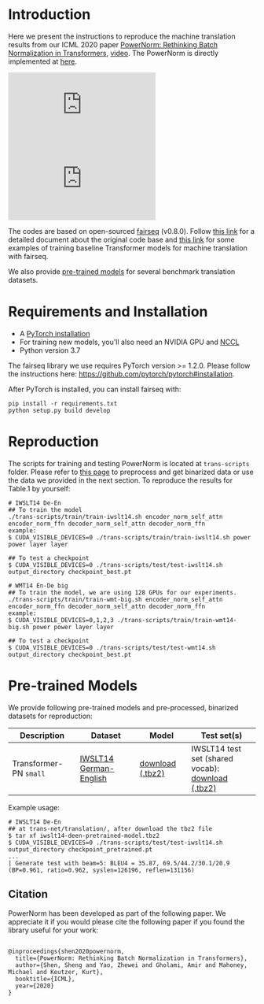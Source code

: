 # Introduction

Here we present the instructions to reproduce the machine translation results from our ICML 2020 paper [PowerNorm: Rethinking Batch Normalization in Transformers](https://arxiv.org/pdf/2003.07845.pdf), [video](https://drive.google.com/file/d/1M8spzzqNHAgNbdRcOJMKpbJ7GWj2y5mh/view?usp=sharing). The PowerNorm is directly implemented at [here](https://github.com/amirgholami/powernorm/blob/master/fairseq/modules/norms/mask_powernorm.py). 

![](https://github.com/sIncerass/powernorm/imgs/LN_vis.pdf "LN") ![](https://github.com/sIncerass/powernorm/imgs/PN_vis.pdf "PN/BN")



The codes are based on open-sourced [fairseq](https://github.com/pytorch/fairseq) (v0.8.0). Follow [this link](https://fairseq.readthedocs.io/) for a detailed document about the original code base and [this link](https://github.com/pytorch/fairseq/tree/v0.8.0/examples/translation) for some examples of training baseline Transformer models for machine translation with fairseq.

We also provide [pre-trained models](#pre-trained-models) for several benchmark translation datasets.

# Requirements and Installation
* A [PyTorch installation](http://pytorch.org/)
* For training new models, you'll also need an NVIDIA GPU and [NCCL](https://github.com/NVIDIA/nccl)
* Python version 3.7

The fairseq library we use requires PyTorch version >= 1.2.0.
Please follow the instructions here: https://github.com/pytorch/pytorch#installation.

After PyTorch is installed, you can install fairseq with:
```
pip install -r requirements.txt
python setup.py build develop
```

# Reproduction

The scripts for training and testing PowerNorm is located at `trans-scripts` folder. Please refer to [this page](trans-scripts/data-preprocessing/README.md) to preprocess and get binarized data or use the data we provided in the next section. To reproduce the results for Table.1 by yourself:

```
# IWSLT14 De-En
## To train the model
./trans-scripts/train/train-iwslt14.sh encoder_norm_self_attn encoder_norm_ffn decoder_norm_self_attn decoder_norm_ffn
example:
$ CUDA_VISIBLE_DEVICES=0 ./trans-scripts/train/train-iwslt14.sh power power layer layer

## To test a checkpoint
$ CUDA_VISIBLE_DEVICES=0 ./trans-scripts/test/test-iwslt14.sh output_directory checkpoint_best.pt

# WMT14 En-De big
## To train the model, we are using 128 GPUs for our experiments.
./trans-scripts/train/train-wmt-big.sh encoder_norm_self_attn encoder_norm_ffn decoder_norm_self_attn decoder_norm_ffn
example:
$ CUDA_VISIBLE_DEVICES=0,1,2,3 ./trans-scripts/train/train-wmt14-big.sh power power layer layer

## To test a checkpoint
$ CUDA_VISIBLE_DEVICES=0 ./trans-scripts/test/test-wmt14.sh output_directory checkpoint_best.pt
```

# Pre-trained Models

We provide following pre-trained models and pre-processed, binarized datasets for reproduction:

Description | Dataset | Model | Test set(s)
---|---|---|---
Transformer-PN `small` | [IWSLT14 German-English](https://drive.google.com/file/d/1fBG7DmbH0luD8EKqjviG5Equgkaxv3vv/view?usp=sharing) | [download (.tbz2)](https://drive.google.com/open?id=1aqOXAYnaEGhUmfyHHElFE-yL0c5uYg98) | IWSLT14 test set (shared vocab): <br> [download (.tbz2)](https://drive.google.com/open?id=1Vza4Yh7ev1336fWpgxGalkSLhb5dHxBa)

Example usage:
```
# IWSLT14 De-En
## at trans-net/translation/, after download the tbz2 file
$ tar xf iwslt14-deen-pretrained-model.tbz2
$ CUDA_VISIBLE_DEVICES=0 ./trans-scripts/test/test-iwslt14.sh output_directory checkpoint_pretrained.pt
...
| Generate test with beam=5: BLEU4 = 35.87, 69.5/44.2/30.1/20.9 (BP=0.961, ratio=0.962, syslen=126196, reflen=131156)
```

## Citation
PowerNorm has been developed as part of the following paper. We appreciate it if you would please cite the following paper if you found the library useful for your work:
```

@inproceedings{shen2020powernorm,
  title={PowerNorm: Rethinking Batch Normalization in Transformers},
  author={Shen, Sheng and Yao, Zhewei and Gholami, Amir and Mahoney, Michael and Keutzer, Kurt},
  booktitle={ICML},
  year={2020}
}
```
